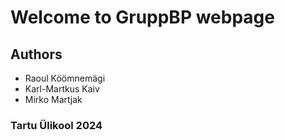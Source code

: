 # Welcome to GruppBP webpage

## Authors
- Raoul Köömnemägi
- Karl-Martkus Kaiv
- Mirko Martjak

### Tartu Ülikool 2024
